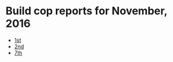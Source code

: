 # Build cop reports for November, 2016

* [1st](https://bitbucket.org/osrf/gazebo/wiki/create/buildcop/2016/11/01)
* [2nd](https://bitbucket.org/osrf/gazebo/wiki/create/buildcop/2016/11/02)
* [7th](https://bitbucket.org/osrf/gazebo/wiki/create/buildcop/2016/11/07)